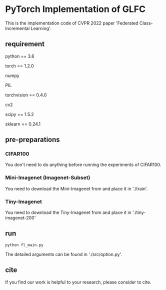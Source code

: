 # PyTorch Implementation of GLFC

This is the implementation code of CVPR 2022 paper 'Federated Class-Incremental Learning'.



## requirement

python == 3.6

torch == 1.2.0

numpy

PIL

torchvision == 0.4.0

cv2

scipy == 1.5.2

sklearn == 0.24.1


## pre-preparations

### CIFAR100

You don't need to do anything before running the experiments of CIFAR100.

### Mini-Imagenet (Imagenet-Subset)

You need to download the Mini-Imagenet from  and place it in './train'.

### Tiny-Imagenet

You need to download the Tiny-Imagenet from and place it in './tiny-imagenet-200'


## run

```shell
python fl_main.py
```

The detailed arguments can be found in './src/option.py'.

## cite

If you find our work is helpful to your research, please consider to cite.




